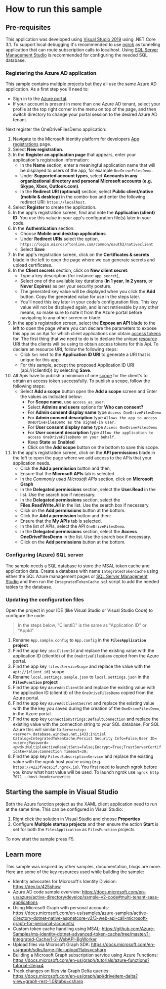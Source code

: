 # How to run this sample

## Pre-requisites

This application was developed using [Visual Studio 2019](https://visualstudio.microsoft.com/) using .NET Core 3.1. To support local debugging it's recommended to use [ngrok](https://ngrok.com/) as tunneling application that can route subscription calls to localhost. Using [SQL Server Management Studio](https://docs.microsoft.com/en-us/sql/ssms/download-sql-server-management-studio-ssms?view=sql-server-ver15) is recommended for configuring the needed SQL database.

### Registering the Azure AD application

This sample contains multiple projects but they all use the same Azure AD application. As a first step you'll need to:

- Sign in to the [Azure portal](https://portal.azure.com/).
- If your account is present in more than one Azure AD tenant, select your profile at the top right corner in the menu on top of the page, and then switch directory to change your portal session to the desired Azure AD tenant.

Next register the OneDriveFilesDemo application:

1. Navigate to the Microsoft identity platform for developers [App registrations](https://go.microsoft.com/fwlink/?linkid=2083908) page.
1. Select **New registration**.
1. In the **Register an application page** that appears, enter your application's registration information:
   - In the **Name** section, enter a meaningful application name that will be displayed to users of the app, for example `OneDriveFilesDemo`.
   - Under **Supported account types**, select **Accounts in any organizational directory and personal Microsoft accounts (e.g. Skype, Xbox, Outlook.com)**.
   - In the **Redirect URI (optional)** section, select **Public client/native (mobile & desktop)** in the combo-box and enter the following redirect URI: `https://localhost`.
1. Select **Register** to create the application.
1. In the app's registration screen, find and note the **Application (client) ID**. You use this value in your app's configuration file(s) later in your code.
1. In the **Authentication** section:
    - Choose **Mobile and desktop applications**
    - Under **Redirect URIs** select the option, `https://login.microsoftonline.com/common/oauth2/nativeclient`
    - Select **Save**
1. In the app's registration screen, click on the **Certificates & secrets** blade in the left to open the page where we can generate secrets and upload certificates.
1. In the **Client secrets** section, click on **New client secret**:
   - Type a key description (for instance `app secret`),
   - Select one of the available key durations (**In 1 year**, **In 2 years**, or **Never Expires**) as per your security posture.
   - The generated key value will be displayed when you click the **Add** button. Copy the generated value for use in the steps later.
   - You'll need this key later in your code's configuration files. This key value will not be displayed again, and is not retrievable by any other means, so make sure to note it from the Azure portal before navigating to any other screen or blade.
1. In the app's registration screen, select the **Expose an API** blade to the left to open the page where you can declare the parameters to expose this app as an Api for which client applications can obtain [access tokens](https://docs.microsoft.com/azure/active-directory/develop/access-tokens) for. The first thing that we need to do is to declare the unique [resource](https://docs.microsoft.com/azure/active-directory/develop/v2-oauth2-auth-code-flow) URI that the clients will be using to obtain access tokens for this Api. To declare an resource URI, follow the following steps:
   - Click `Set` next to the **Application ID URI** to generate a URI that is unique for this app.
   - For this sample, accept the proposed Application ID URI (api://{clientId}) by selecting **Save**.
1. All Apis have to publish a minimum of one [scope](https://docs.microsoft.com/azure/active-directory/develop/v2-oauth2-auth-code-flow#request-an-authorization-code) for the client's to obtain an access token successfully. To publish a scope, follow the following steps:
   - Select **Add a scope** button open the **Add a scope** screen and Enter the values as indicated below:
        - For **Scope name**, use `access_as_user`.
        - Select **Admins and users** options for **Who can consent?**
        - For **Admin consent display name** type `Access OneDriveFilesDemo`
        - For **Admin consent description** type `Allows the app to access OneDriveFilesDemo as the signed-in user.`
        - For **User consent display name** type `Access OneDriveFilesDemo`
        - For **User consent description** type `Allow the application to access OneDriveFilesDemo on your behalf.`
        - Keep **State** as **Enabled**
        - Click on the **Add scope** button on the bottom to save this scope.
1. In the app's registration screen, click on the **API permissions** blade in the left to open the page where we add access to the APIs that your application needs.
   - Click the **Add a permission** button and then,
   - Ensure that the **Microsoft APIs** tab is selected.
   - In the *Commonly used Microsoft APIs* section, click on **Microsoft Graph**
   - In the **Delegated permissions** section, select the **User.Read** in the list. Use the search box if necessary.
   - In the **Delegated permissions** section, select the **Files.ReadWrite.All** in the list. Use the search box if necessary.
   - Click on the **Add permissions** button at the bottom.
   - Click the **Add a permission** button and then:
   - Ensure that the **My APIs** tab is selected.
   - In the list of APIs, select the API `OneDriveFilesDemo`.
   - In the **Delegated permissions** section, select the **Access OneDriveFilesDemo** in the list. Use the search box if necessary.
   - Click on the **Add permissions** button at the bottom.

### Configuring (Azure) SQL server

The sample needs a SQL database to store the MSAL token cache and application data. Create a database with name `IntegratedTokenCache` using either the SQL Azure management pages or [SQL Server Management Studio](https://docs.microsoft.com/en-us/sql/ssms/download-sql-server-management-studio-ssms?view=sql-server-ver15) and then run the `IntegratedTokenCache.sql` script to add the needed tables to the database.

### Updating the configuration files

Open the project in your IDE (like Visual Studio or Visual Studio Code) to configure the code.

>In the steps below, "ClientID" is the same as "Application ID" or "AppId".

1. Rename `App.sample.config` to `App.config` in the **`FilesApplication` project**
2. Find the app key `ida:ClientId` and replace the existing value with the application ID (clientId) of the `OneDriveFilesDemo` copied from the Azure portal.
3. Find the app key `files:ServiceScope` and replace the value with the `api://{client_id}` scope.
4. Rename `local.settings.sample.json` to `local.settings.json` in the **`FilesFunction` project**
5. Find the app key `AzureAd:ClientId` and replace the existing value with the application ID (clientId) of the `OneDriveFilesDemo` copied from the Azure portal.
6. Find the app key `AzureAd:ClientSecret` and replace the existing value with the the key you saved during the creation of the `OneDriveFilesDemo`, in the Azure portal.
7. Find the app key `ConnectionStrings:DefaultConnection` and replace the existing value with the connection string to your SQL database. For SQL Azure this will similar to `Server=tcp:<server>.database.windows.net,1433;Initial Catalog=IntegratedTokenCache;Persist Security Info=False;User ID=<user>;Password=<pwd>;MultipleActiveResultSets=False;Encrypt=True;TrustServerCertificate=False;Connection Timeout=30;`
8. Find the app key `Files:SubscriptionService` and replace the existing value with the ngrok host you're using (e.g. `https://4223f7eca51f.ngrok.io`). You first need to launch ngrok before you know what host value will be used. To launch ngrok use `ngrok http 7071 --host-header=rewrite`

## Starting the sample in Visual Studio

Both the Azure function project as the XAML client application need to run at the same time. This can be configured in Visual Studio:

1. Right click the solution in Visual Studio and choose **Properties**
2. Configure **Multiple startup projects** and then ensure the action **Start** is set for both the `FilesApplication` as `FilesFunction` projects

To now start the sample press F5.

## Learn more

This sample was inspired by other samples, documentation, blogs are more. Here are some of the key resources used while building the sample:

- Identity advocates for Microsoft's Identity Division: https://dev.to/425show
- Azure AD code sample overview: https://docs.microsoft.com/en-us/azure/active-directory/develop/sample-v2-code#multi-tenant-saas-applications
- Using Microsoft Graph with personal accounts: https://docs.microsoft.com/en-us/samples/azure-samples/active-directory-dotnet-native-aspnetcore-v2/3-web-api-call-microsoft-graph-for-personal-accounts/
- Custom token cache handling using MSAL: https://github.com/Azure-Samples/ms-identity-dotnet-advanced-token-cache/tree/master/1-Integrated-Cache/1-2-WebAPI-BgWorker
- Upload files via Microsoft Graph SDK: https://docs.microsoft.com/en-us/graph/sdks/large-file-upload?tabs=csharp
- Building a Microsoft Graph subscription service using Azure Functions: https://docs.microsoft.com/en-us/graph/tutorials/azure-functions?tutorial-step=4
- Track changes on files via Graph Delta queries: https://docs.microsoft.com/en-us/graph/api/driveitem-delta?view=graph-rest-1.0&tabs=csharp